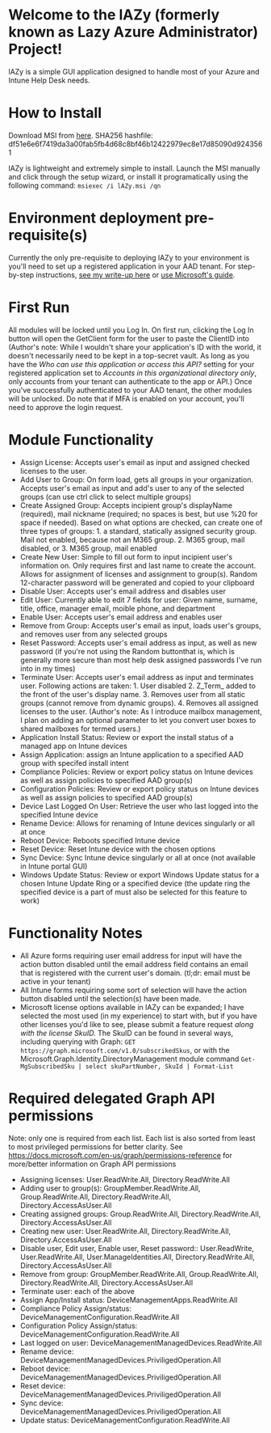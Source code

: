 # Welcome to the lAZy (formerly known as Lazy Azure Administrator) Project!

lAZy is a simple GUI application designed to handle most of your Azure and Intune Help Desk needs.

# How to Install
Download MSI from [here](https://github.com/iBowler1995/LazyAzureAdministrator/blob/main/lAZy.msi?raw=true). SHA256 hashfile: df51e6e6f7419da3a00fab5fb4d68c8bf46b12422979ec8e17d85090d9243561

lAZy is lightweight and extremely simple to install. Launch the MSI manually and click through the setup wizard, or install it programatically using the following command:
`msiexec /i lAZy.msi /qn`

# Environment deployment pre-requisite(s)
Currently the only pre-requisite to deploying lAZy to your environment is you'll need to set up a registered application in your AAD tenant. For step-by-step instructions, [see my write-up here](https://github.com/iBowler1995/LazyAzureAdministrator/blob/main/Knowledge%20Base/Azure%20App%20Registration.md) or [use Microsoft's guide](https://docs.microsoft.com/en-us/graph/auth-v2-user).

# First Run
All modules will be locked until you Log In. On first run, clicking the Log In button will open the GetClient form for the user to paste the ClientID into (Author's note: While I wouldn't share your application's ID with the world, it doesn't necessarily need to be kept in a top-secret vault. As long as you have the *Who can use this application or access this API?* setting for your registered application set to *Accounts in this organizational directory only*, only accounts from your tenant can authenticate to the app or API.)
Once you've successfully authenticated to your AAD tenant, the other modules will be unlocked. Do note that if MFA is enabled on your account, you'll need to approve the login request.

# Module Functionality
* Assign License: Accepts user's email as input and assigned checked licenses to the user.
* Add User to Group: On form load, gets all groups in your organization. Accepts user's email as input and add's user to any of the selected groups (can use ctrl click to select multiple groups)
* Create Assigned Group: Accepts incipient group's displayName (required), mail nickname (required; no spaces is best, but use %20 for space if needed). Based on what options are checked, can create one of three types of groups: 1. a standard, statically assigned security group. Mail not enabled, because not an M365 group. 2. M365 group, mail disabled, or 3. M365 group, mail enabled
* Create New User: Simple to fill out form to input incipient user's information on. Only requires first and last name to create the account. Allows for assignment of licenses and assignment to group(s). Random 12-character password will be generated and copied to your clipboard
* Disable User: Accepts user's email address and disables user
* Edit User: Currently able to edit 7 fields for user: Given name, surname, title, office, manager email, moible phone, and department
* Enable User: Accepts user's email address and enables user
* Remove from Group: Accepts user's email as input, loads user's groups, and removes user from any selected groups
* Reset Password: Accepts user's email address as input, as well as new password (if you're not using the Random buttonthat is, which is generally more secure than most help desk assigned passwords I've run into in my times)
* Terminate User: Accepts user's email address as input and terminates user. Following actions are taken: 1. User disabled 2. Z_Term_ added to the front of the user's display name. 3. Removes user from all static groups (cannot remove from dynamic groups). 4. Removes all assigned licenses to the user. (Author's note: As I introduce mailbox management, I plan on adding an optional parameter to let you convert user boxes to shared mailboxes for termed users.)
* Application Install Status: Review or export the install status of a managed app on Intune devices
* Assign Application: assign an Intune application to a specified AAD group with specifed install intent
* Compliance Policies: Review or export policy status on Intune devices as well as assign policies to specified AAD group(s)
* Configuration Policies: Review or export policy status on Intune devices as well as assign policies to specified AAD group(s)
* Device Last Logged On User: Retrieve the user who last logged into the specified Intune device
* Rename Device: Allows for renaming of Intune devices singularly or all at once
* Reboot Device: Reboots specified Intune device
* Reset Device: Reset Intune device with the chosen options
* Sync Device: Sync Intune device singularly or all at once (not available in Intune portal GUI)
* Windows Update Status: Review or export Windows Update status for a chosen Intune Update Ring or a specified device (the update ring the specified device is a part of must also be selected for this feature to work)

# Functionality Notes
* All Azure forms requiring user email address for input will have the action button disabled until the email address field contains an email that is registered with the current user's domain. (tl;dr: email must be active in your tenant)
* All Intune forms requiring some sort of selection will have the action button disabled until the selection(s) have been made.
* Microsoft license options available in lAZy can be expanded; I have selected the most used (in my experience) to start with, but if you have other licenses you'd like to see, please submit a feature request *along with the license SkuID.* The SkuID can be found in several ways, including querying with Graph: `GET https://graph.microsoft.com/v1.0/subscrikedSkus`, or with the Microsoft.Graph.Identity.DirectoryManagement module command `Get-MgSubscribedSku | select skuPartNumber, SkuId | Format-List`

# Required delegated Graph API permissions
Note: only one is required from each list. Each list is also sorted from least to most privileged permissions for better clarity. See https://docs.microsoft.com/en-us/graph/permissions-reference for more/better information on Graph API permissions
* Assigning licenses: User.ReadWrite.All, Directory.ReadWrite.All
* Adding user to group(s): GroupMember.ReadWrite.All, Group.ReadWrite.All, Directory.ReadWrite.All, Directory.AccessAsUser.All
* Creating assigned groups: Group.ReadWrite.All, Directory.ReadWrite.All, Directory.AccessAsUser.All
* Creating new user: 	User.ReadWrite.All, Directory.ReadWrite.All, Directory.AccessAsUser.All
* Disable user, Edit user, Enable user, Reset password:: User.ReadWrite, User.ReadWrite.All, User.ManageIdentities.All, Directory.ReadWrite.All, Directory.AccessAsUser.All
* Remove from group: GroupMember.ReadWrite.All, Group.ReadWrite.All, Directory.ReadWrite.All, Directory.AccessAsUser.All
* Terminate user: each of the above 
* Assign App/Install status: DeviceManagementApps.ReadWrite.All
* Compliance Policy Assign/status: DeviceManagementConfiguration.ReadWrite.All
* Configuration Policy Assign/status: DeviceManagementConfiguration.ReadWrite.All
* Last logged on user: DeviceManagementManagedDevices.ReadWrite.All
* Rename device: DeviceManagementManagedDevices.PriviligedOperation.All
* Reboot device: DeviceManagementManagedDevices.PriviligedOperation.All
* Reset device: DeviceManagementManagedDevices.PriviligedOperation.All
* Sync device: DeviceManagementManagedDevices.PriviligedOperation.All
* Update status:  DeviceManagementConfiguration.ReadWrite.All
